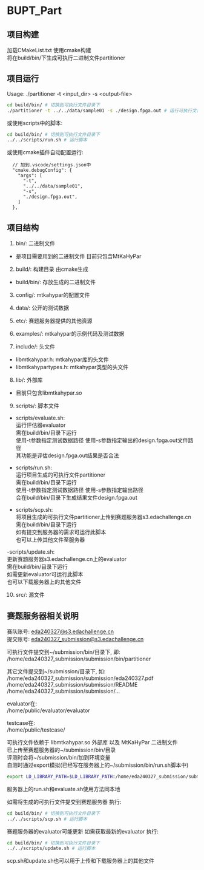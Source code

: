 # BUPT_Part

## 项目构建

加载CMakeList.txt 使用cmake构建  
将在build/bin/下生成可执行二进制文件partitioner

## 项目运行

Usage: ./partitioner -t \<input_dir> -s \<output-file>

```bash
cd build/bin/ # 切换到可执行文件目录下
./partitioner -t ../../data/sample01 -s ./design.fpga.out # 运行可执行文件
```

或使用scripts中的脚本:

```bash
cd build/bin/ # 切换到可执行文件目录下
../../scripts/run.sh # 运行脚本
```

或使用cmake插件自动配置运行:

```jsonc
  // 加到.vscode/settings.json中
  "cmake.debugConfig": {
    "args": [
      "-t",
      "../../data/sample01",
      "-s",
      "./design.fpga.out",
    ]
  },
```

## 项目结构

1. bin/: 二进制文件
- 是项目需要用到的二进制文件 目前只包含MtKaHyPar

2. build/: 构建目录 由cmake生成
- build/bin/: 存放生成的二进制文件

3. config/: mtkahypar的配置文件

4. data/: 公开的测试数据

5. etc/: 赛题服务器提供的其他资源

6. examples/: mtkahypar的示例代码及测试数据

7. include/: 头文件
- libmtkahypar.h: mtkahypar库的头文件
- libmtkahypartypes.h: mtkahypar类型的头文件

8. lib/: 外部库
- 目前只包含libmtkahypar.so

9. scripts/: 脚本文件  
- scripts/evaluate.sh:  
运行评估器evaluator  
需在build/bin/目录下运行  
使用-t参数指定测试数据路径 使用-s参数指定输出的design.fpga.out文件路径  
其功能是评估design.fpga.out结果是否合法  

- scripts/run.sh:  
运行项目生成的可执行文件partitioner  
需在build/bin/目录下运行  
使用-t参数指定测试数据路径 使用-s参数指定输出路径  
会在build/bin/目录下生成结果文件design.fpga.out  

- scripts/scp.sh:  
将项目生成的可执行文件partitioner上传到赛题服务器s3.edachallenge.cn  
需在build/bin/目录下运行  
如有提交到服务器的需求可运行此脚本  
也可以上传其他文件至服务器  

-scripts/update.sh:  
更新赛题服务器s3.edachallenge.cn上的evaluator  
需在build/bin/目录下运行  
如需更新evaluator可运行此脚本  
也可以下载服务器上的其他文件  

10. src/: 源文件

## 赛题服务器相关说明

赛队账号: eda240327@s3.edachallenge.cn  
提交账号: eda240327_submission@s3.edachallenge.cn  

可执行文件提交到~/submission/bin/目录下, 即:  
/home/eda240327_submission/submission/bin/partitioner  

其它文件提交到~/submission/目录下, 如:  
/home/eda240327_submission/submission/eda240327.pdf  
/home/eda240327_submission/submission/README  
/home/eda240327_submission/submission/...  

evaluator在:  
/home/public/evaluator/evaluator  

testcase在:  
/home/public/testcase/  

可执行文件依赖于 libmtkahypar.so 外部库 以及 MtKaHyPar 二进制文件  
已上传至赛题服务器的~/submission/bin/目录  
评测时会将~/submission/bin/加到环境变量  
自测时通过export模拟(已经写在服务器上的~/submission/bin/run.sh脚本中)  
```bash
export LD_LIBRARY_PATH=$LD_LIBRARY_PATH:/home/eda240327_submission/submission/bin
```
服务器上的run.sh和evaluate.sh使用方法同本地  

如需将生成的可执行文件提交到赛题服务器 执行:  
```bash
cd build/bin/ # 切换到可执行文件目录下
../../scripts/scp.sh # 运行脚本
```

赛题服务器的evaluator可能更新 如需获取最新的evaluator 执行:
```bash
cd build/bin/ # 切换到可执行文件目录下
../../scripts/update.sh # 运行脚本
```

scp.sh和update.sh也可以用于上传和下载服务器上的其他文件
